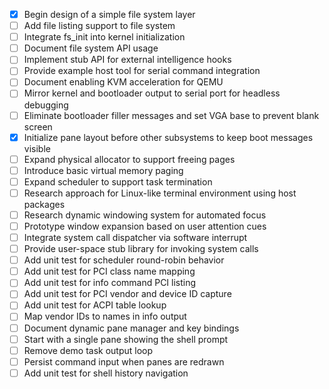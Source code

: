 - [x] Begin design of a simple file system layer
- [ ] Add file listing support to file system
- [ ] Integrate fs_init into kernel initialization
- [ ] Document file system API usage
- [ ] Implement stub API for external intelligence hooks
- [ ] Provide example host tool for serial command integration
- [ ] Document enabling KVM acceleration for QEMU
- [ ] Mirror kernel and bootloader output to serial port for headless debugging
- [ ] Eliminate bootloader filler messages and set VGA base to prevent blank screen
- [x] Initialize pane layout before other subsystems to keep boot messages visible
- [ ] Expand physical allocator to support freeing pages
- [ ] Introduce basic virtual memory paging
- [ ] Expand scheduler to support task termination
- [ ] Research approach for Linux-like terminal environment using host packages
- [ ] Research dynamic windowing system for automated focus
- [ ] Prototype window expansion based on user attention cues
- [ ] Integrate system call dispatcher via software interrupt
- [ ] Provide user-space stub library for invoking system calls
- [ ] Add unit test for scheduler round-robin behavior
- [ ] Add unit test for PCI class name mapping
- [ ] Add unit test for info command PCI listing
- [ ] Add unit test for PCI vendor and device ID capture
- [ ] Add unit test for ACPI table lookup
- [ ] Map vendor IDs to names in info output
- [ ] Document dynamic pane manager and key bindings
- [ ] Start with a single pane showing the shell prompt
- [ ] Remove demo task output loop
- [ ] Persist command input when panes are redrawn
- [ ] Add unit test for shell history navigation
